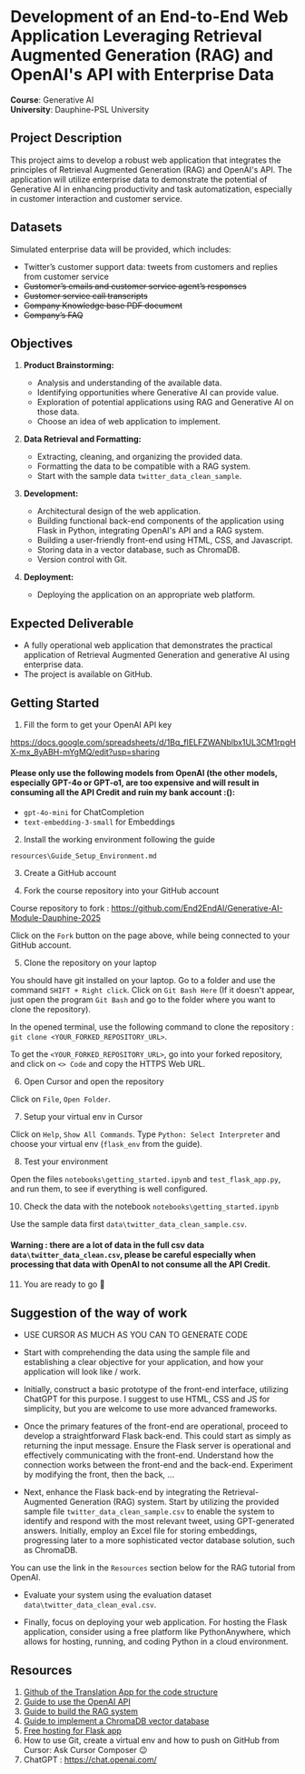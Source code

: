 # Development of an End-to-End Web Application Leveraging Retrieval Augmented Generation (RAG) and OpenAI's API with Enterprise Data

**Course**: Generative AI  
**University**: Dauphine-PSL University

## Project Description

This project aims to develop a robust web application that integrates the principles of Retrieval Augmented Generation (RAG) and OpenAI's API. The application will utilize enterprise data to demonstrate the potential of Generative AI in enhancing productivity and task automatization, especially in customer interaction and customer service.

## Datasets

Simulated enterprise data will be provided, which includes:
- Twitter’s customer support data: tweets from customers and replies from customer service
- ~~Customer’s emails and customer service agent’s responses~~
- ~~Customer service call transcripts~~
- ~~Company Knowledge base PDF document~~
- ~~Company’s FAQ~~

## Objectives

1. **Product Brainstorming:** 
   - Analysis and understanding of the available data. 
   - Identifying opportunities where Generative AI can provide value.
   - Exploration of potential applications using RAG and Generative AI on those data.
   - Choose an idea of web application to implement.

2. **Data Retrieval and Formatting:**
   - Extracting, cleaning, and organizing the provided data.
   - Formatting the data to be compatible with a RAG system.
   - Start with the sample data `twitter_data_clean_sample`.

3. **Development:**
   - Architectural design of the web application.
   - Building functional back-end components of the application using Flask in Python, integrating OpenAI's API and a RAG system.
   - Building a user-friendly front-end using HTML, CSS, and Javascript.
   - Storing data in a vector database, such as ChromaDB.
   - Version control with Git.

4. **Deployment:**
   - Deploying the application on an appropriate web platform.

## Expected Deliverable

- A fully operational web application that demonstrates the practical application of Retrieval Augmented Generation and generative AI using enterprise data.
- The project is available on GitHub.

## Getting Started

1. Fill the form to get your OpenAI API key

https://docs.google.com/spreadsheets/d/1Bq_fIELFZWANblbx1UL3CM1rpgHX-mx_8yABH-mYgMQ/edit?usp=sharing

#### Please only use the following models from OpenAI (the other models, especially GPT-4o or GPT-o1, are too expensive and will result in consuming all the API Credit and ruin my bank account :():

- `gpt-4o-mini` for ChatCompletion
- `text-embedding-3-small` for Embeddings

2. Install the working environment following the guide

`resources\Guide_Setup_Environment.md`

3. Create a GitHub account

4. Fork the course repository into your GitHub account

Course repository to fork : https://github.com/End2EndAI/Generative-AI-Module-Dauphine-2025

Click on the `Fork` button on the page above, while being connected to your GitHub account.

5. Clone the repository on your laptop

You should have git installed on your laptop. Go to a folder and use the command `SHIFT + Right click`. Click on `Git Bash Here` (If it doesn't appear, just open the program `Git Bash` and go to the folder where you want to clone the repository).

In the opened terminal, use the following command to clone the repository : `git clone <YOUR_FORKED_REPOSITORY_URL>`. 

To get the `<YOUR_FORKED_REPOSITORY_URL>`, go into your forked repository, and click on `<> Code` and copy the HTTPS Web URL.

6. Open Cursor and open the repository

Click on `File`, `Open Folder`.

7. Setup your virtual env in Cursor

Click on `Help`, `Show All Commands`. Type `Python: Select Interpreter` and choose your virtual env (`flask_env` from the guide).

8. Test your environment

Open the files `notebooks\getting_started.ipynb` and `test_flask_app.py`, and run them, to see if everything is well configured.

10. Check the data with the notebook `notebooks\getting_started.ipynb`

Use the sample data first `data\twitter_data_clean_sample.csv`. 

#### Warning : there are a lot of data in the full csv data `data\twitter_data_clean.csv`, please be careful especially when processing that data with OpenAI to not consume all the API Credit.

11. You are ready to go 🥳


## Suggestion of the way of work

- USE CURSOR AS MUCH AS YOU CAN TO GENERATE CODE

- Start with comprehending the data using the sample file and establishing a clear objective for your application, and how your application will look like / work.

- Initially, construct a basic prototype of the front-end interface, utilizing ChatGPT for this purpose. I suggest to use HTML, CSS and JS for simplicity, but you are welcome to use more advanced frameworks.

- Once the primary features of the front-end are operational, proceed to develop a straightforward Flask back-end. This could start as simply as returning the input message. Ensure the Flask server is operational and effectively communicating with the front-end. Understand how the connection works between the front-end and the back-end. Experiment by modifying the front, then the back, ...

- Next, enhance the Flask back-end by integrating the Retrieval-Augmented Generation (RAG) system. Start by utilizing the provided sample file `twitter_data_clean_sample.csv` to enable the system to identify and respond with the most relevant tweet, using GPT-generated answers. Initially, employ an Excel file for storing embeddings, progressing later to a more sophisticated vector database solution, such as ChromaDB.

You can use the link in the `Resources` section below for the RAG tutorial from OpenAI.

- Evaluate your system using the evaluation dataset `data\twitter_data_clean_eval.csv`.

- Finally, focus on deploying your web application. For hosting the Flask application, consider using a free platform like PythonAnywhere, which allows for hosting, running, and coding Python in a cloud environment. 

## Resources

1. [Github of the Translation App for the code structure](https://github.com/End2EndAI/travel-ai-translator)
2. [Guide to use the OpenAI API](https://platform.openai.com/docs/overview)
3. [Guide to build the RAG system](https://platform.openai.com/docs/tutorials/web-qa-embeddings)
5. [Guide to implement a ChromaDB vector database](https://docs.trychroma.com/getting-started) 
6. [Free hosting for Flask app](https://www.pythonanywhere.com)
7. How to use Git, create a virtual env and how to push on GitHub from Cursor: Ask Cursor Composer 😉
8. ChatGPT : https://chat.openai.com/